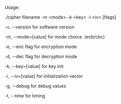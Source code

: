 Usage:

./cipher filename -m \<mode\> -k \<key\> -i \<iv\> \[flags\]

-v, --version for software version

-m, --mode=[value] for mode choice. (ecb/cbc)

-e, --enc flag for encryption mode

-d, --dec flag for decryption mode

-k, --key=[value] for key init

-i, --iv=[value] for initialization vector

-g, --debug for debug values

-t, --time for timing